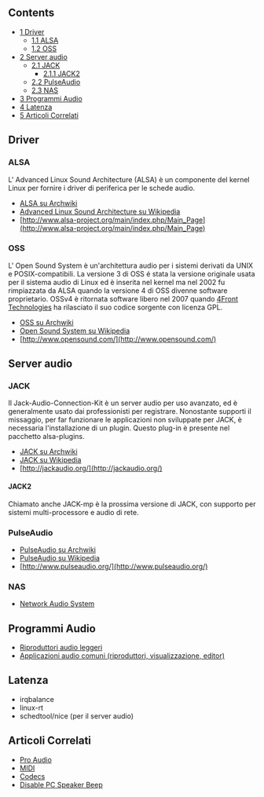 ## Contents

*   [1 Driver](#Driver)
    *   [1.1 ALSA](#ALSA)
    *   [1.2 OSS](#OSS)
*   [2 Server audio](#Server_audio)
    *   [2.1 JACK](#JACK)
        *   [2.1.1 JACK2](#JACK2)
    *   [2.2 PulseAudio](#PulseAudio)
    *   [2.3 NAS](#NAS)
*   [3 Programmi Audio](#Programmi_Audio)
*   [4 Latenza](#Latenza)
*   [5 Articoli Correlati](#Articoli_Correlati)

## Driver

### ALSA

L' Advanced Linux Sound Architecture (ALSA) è un componente del kernel Linux per fornire i driver di periferica per le schede audio.

*   [ALSA su Archwiki](/index.php/ALSA_(Italiano) "ALSA (Italiano)")
*   [Advanced Linux Sound Architecture su Wikipedia](https://en.wikipedia.org/wiki/it:Advanced_Linux_Sound_Architecture "wikipedia:it:Advanced Linux Sound Architecture")
*   [http://www.alsa-project.org/main/index.php/Main_Page](http://www.alsa-project.org/main/index.php/Main_Page)

### OSS

L' Open Sound System è un'architettura audio per i sistemi derivati da UNIX e POSIX-compatibili. La versione 3 di OSS é stata la versione originale usata per il sistema audio di Linux ed è inserita nel kernel ma nel 2002 fu rimpiazzata da ALSA quando la versione 4 di OSS divenne software proprietario. OSSv4 è ritornata software libero nel 2007 quando [4Front Technologies](http://www.opensound.com/) ha rilasciato il suo codice sorgente con licenza GPL.

*   [OSS su Archwiki](/index.php/OSS_(Italiano) "OSS (Italiano)")
*   [Open Sound System su Wikipedia](https://en.wikipedia.org/wiki/it:Open_Sound_System "wikipedia:it:Open Sound System")
*   [http://www.opensound.com/](http://www.opensound.com/)

## Server audio

### JACK

Il Jack-Audio-Connection-Kit è un server audio per uso avanzato, ed è generalmente usato dai professionisti per registrare. Nonostante supporti il missaggio, per far funzionare le applicazioni non sviluppate per JACK, è necessaria l'installazione di un plugin. Questo plug-in è presente nel pacchetto alsa-plugins.

*   [JACK su Archwiki](/index.php/JACK "JACK")
*   [JACK su Wikipedia](https://en.wikipedia.org/wiki/it:JACK_Audio_Connection_Kit "wikipedia:it:JACK Audio Connection Kit")
*   [http://jackaudio.org/](http://jackaudio.org/)

#### JACK2

Chiamato anche JACK-mp è la prossima versione di JACK, con supporto per sistemi multi-processore e audio di rete.

### PulseAudio

*   [PulseAudio su Archwiki](/index.php/PulseAudio_(Italiano) "PulseAudio (Italiano)")
*   [PulseAudio su Wikipedia](https://en.wikipedia.org/wiki/it:PulseAudio "wikipedia:it:PulseAudio")
*   [http://www.pulseaudio.org/](http://www.pulseaudio.org/)

### NAS

*   [Network Audio System](https://en.wikipedia.org/wiki/it:Network_Audio_System "wikipedia:it:Network Audio System")

## Programmi Audio

*   [Riproduttori audio leggeri](/index.php/Lightweight_Applications_(Italiano)#Audio_Players "Lightweight Applications (Italiano)")
*   [Applicazioni audio comuni (riproduttori, visualizzazione, editor)](/index.php/Common_Applications_(Italiano)#Audio "Common Applications (Italiano)")

## Latenza

*   irqbalance
*   linux-rt
*   schedtool/nice (per il server audio)

## Articoli Correlati

*   [Pro Audio](/index.php/Pro_Audio "Pro Audio")
*   [MIDI](/index.php/MIDI "MIDI")
*   [Codecs](/index.php/Codecs_(Italiano) "Codecs (Italiano)")
*   [Disable PC Speaker Beep](/index.php/Disable_PC_Speaker_Beep "Disable PC Speaker Beep")